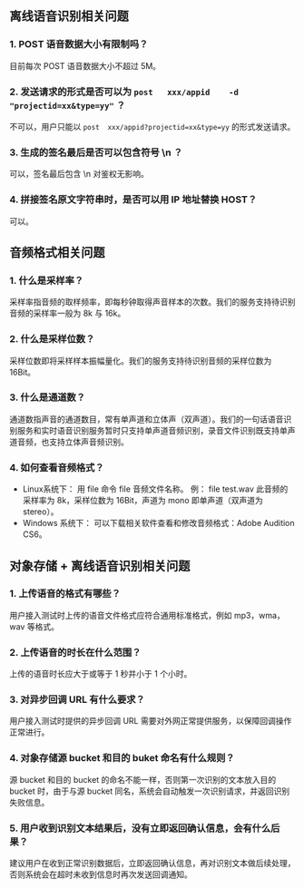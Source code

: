 ##  离线语音识别相关问题

### 1. POST 语音数据大小有限制吗？
目前每次 POST 语音数据大小不超过 5M。

### 2.  发送请求的形式是否可以为 ``post   xxx/appid    -d "projectid=xx&type=yy"`` ？
不可以，用户只能以 `` post  xxx/appid?projectid=xx&type=yy ``  的形式发送请求。

### 3. 生成的签名最后是否可以包含符号 \n ？
可以，签名最后包含 \n 对鉴权无影响。

### 4. 拼接签名原文字符串时，是否可以用 IP 地址替换 HOST？
可以。

## 音频格式相关问题
### 1. 什么是采样率？
采样率指音频的取样频率，即每秒钟取得声音样本的次数。我们的服务支持待识别音频的采样率一般为 8k 与 16k。

### 2. 什么是采样位数？
采样位数即将采样样本振幅量化。我们的服务支持待识别音频的采样位数为 16Bit。

### 3. 什么是通道数？
通道数指声音的通道数目，常有单声道和立体声（双声道）。我们的一句话语音识别服务和实时语音识别服务暂时只支持单声道音频识别，录音文件识别既支持单声道音频，也支持立体声音频识别。

### 4. 如何查看音频格式？
- Linux系统下：
用 file 命令 file 音频文件名称。
例： file test.wav
此音频的采样率为 8k，采样位数为 16Bit，声道为 mono 即单声道（双声道为 stereo）。
- Windows 系统下：
可以下载相关软件查看和修改音频格式：Adobe Audition CS6。
 

## 对象存储 + 离线语音识别相关问题
### 1. 上传语音的格式有哪些？
用户接入测试时上传的语音文件格式应符合通用标准格式，例如 mp3，wma，wav 等格式。

### 2. 上传语音的时长在什么范围？
上传的语音时长应大于或等于 1 秒并小于 1 个小时。

### 3. 对异步回调 URL 有什么要求？
用户接入测试时提供的异步回调 URL 需要对外网正常提供服务，以保障回调操作正常进行。

### 4. 对象存储源 bucket 和目的 buket 命名有什么规则？
源 bucket 和目的 bucket 的命名不能一样，否则第一次识别的文本放入目的 bucket 时，由于与源 bucket 同名，系统会自动触发一次识别请求，并返回识别失败信息。

### 5. 用户收到识别文本结果后，没有立即返回确认信息，会有什么后果？
  建议用户在收到正常识别数据后，立即返回确认信息，再对识别文本做后续处理，否则系统会在超时未收到信息时再次发送回调通知。

